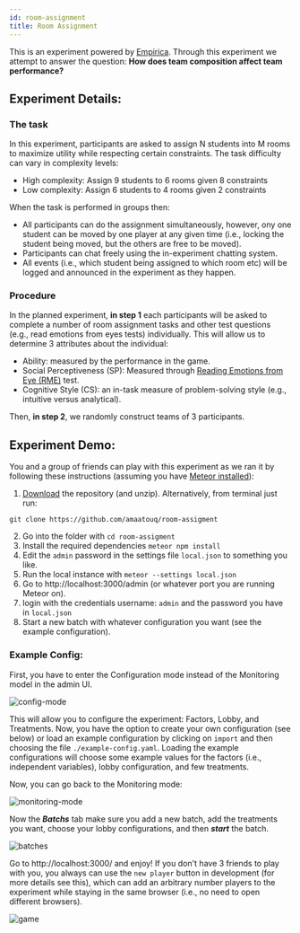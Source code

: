 ```yaml
---
id: room-assignment
title: Room Assignment
---
```


This is an experiment powered by
[Empirica](https://github.com/empiricaly/empirica). Through this experiment we attempt to answer the question: **How does team
composition affect team performance?**

## Experiment Details:

### The task

In this experiment, participants are asked to assign N students into M rooms to
maximize utility while respecting certain constraints. The task difficulty can
vary in complexity levels:

- High complexity: Assign 9 students to 6 rooms given 8 constraints
- Low complexity: Assign 6 students to 4 rooms given 2 constraints

When the task is performed in groups then:

- All participants can do the assignment simultaneously, however, ony one
  student can be moved by one player at any given time (i.e., locking the
  student being moved, but the others are free to be moved).
- Participants can chat freely using the in-experiment chatting system.
- All events (i.e., which student being assigned to which room etc) will be
  logged and announced in the experiment as they happen.

### Procedure

In the planned experiment, **in step 1** each participants will be asked to
complete a number of room assignment tasks and other test questions (e.g., read
emotions from eyes tests) individually. This will allow us to determine 3
attributes about the individual:

- Ability: measured by the performance in the game.
- Social Perceptiveness (SP): Measured through
  [Reading Emotions from Eye (RME)](https://github.com/amaatouq/RME_test) test.
- Cognitive Style (CS): an in-task measure of problem-solving style (e.g.,
  intuitive versus analytical).

Then, **in step 2**, we randomly construct teams of 3 participants.

## Experiment Demo:

You and a group of friends can play with this experiment as we ran it by following these instructions (assuming you have [Meteor installed](https://www.meteor.com/install)):

1. [Download](https://github.com/amaatouq/room-assigment.git) the repository (and unzip). Alternatively, from terminal just run:

```ssh
git clone https://github.com/amaatouq/room-assigment
```

2. Go into the folder with `cd room-assigment`
3. Install the required dependencies `meteor npm install`
4. Edit the `admin` password in the settings file `local.json` to something you like.
5. Run the local instance with `meteor --settings local.json`
6. Go to http://localhost:3000/admin (or whatever port you are running Meteor on).
7. login with the credentials username: `admin` and the password you have in `local.json`
8. Start a new batch with whatever configuration you want (see the example configuration).

### Example Config:

First, you have to enter the Configuration mode instead of the Monitoring model in the admin UI.

![config-mode][config-mode-image]

[config-mode-image]: https://raw.githubusercontent.com/amaatouq/room-assigment/master/readme_screenshots/configuration_mode.png

This will allow you to configure the experiment: Factors, Lobby, and Treatments. Now, you have the option to create your own configuration (see below) or load an example configuration by clicking on `import` and then choosing the file `./example-config.yaml`.
Loading the example configurations will choose some example values for the factors (i.e., independent variables), lobby configuration, and few treatments.

Now, you can go back to the Monitoring mode:

![monitoring-mode][monitoring-mode-image]

[monitoring-mode-image]: https://raw.githubusercontent.com/amaatouq/room-assigment/master/readme_screenshots/monitoring_mode.png

Now the **_Batchs_** tab make sure you add a new batch, add the treatments you want, choose your lobby configurations, and then **_start_** the batch.

![batches][batches-img]

[batches-img]: https://raw.githubusercontent.com/amaatouq/room-assigment/master/readme_screenshots/new_batch.png

Go to http://localhost:3000/ and enjoy! If you don't have 3 friends to play with you, you always can use the `new player` button in development (for more details see this), which can add an arbitrary number players to the experiment while staying in the same browser (i.e., no need to open different browsers).

![game][game-img]

[game-img]: https://raw.githubusercontent.com/amaatouq/room-assigment/master/readme_screenshots/game.png
